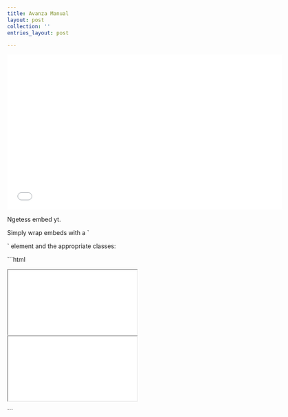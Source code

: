 ```yaml
---
title: Avanza Manual
layout: post
collection: ''
entries_layout: post

---
```

<div class="embed-responsive embed-responsive-16by9">

<iframe width="640" height="360" src="[https://www.youtube-nocookie.com/embed/l2Of1-d5E5o?controls=0&](https://www.youtube-nocookie.com/embed/l2Of1-d5E5o?controls=0& "https://www.youtube-nocookie.com/embed/l2Of1-d5E5o?controls=0&")" frameborder="0" allowfullscreen></iframe>

</div>

Ngetess embed yt.

Simply wrap embeds with a \`<div>\` element and the appropriate classes:

\`\`\`html

<!-- 16:9 aspect ratio -->

<div class="embed-responsive embed-responsive-16by9">

  <iframe class="embed-responsive-item" src="..."></iframe>

</div>

<!-- 4:3 aspect ratio -->

<div class="embed-responsive embed-responsive-4by3">

  <iframe class="embed-responsive-item" src="..."></iframe>

</div>

\`\`\`